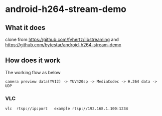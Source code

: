 # android-h264-stream-demo

## What it does
clone from https://github.com/fyhertz/libstreaming and https://github.com/bytestar/android-h264-stream-demo

## How does it work 
The working flow as below
```
camera preview data(YV12) -> YUV420sp -> MediaCodec -> H.264 data -> UDP 
```
### VLC
```
vlc  rtsp://ip:port   example rtsp://192.168.1.100:1234
```
